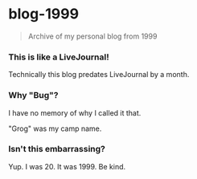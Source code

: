 # blog-1999

> Archive of my personal blog from 1999

### This is like a LiveJournal!

Technically this blog predates LiveJournal by a month.

### Why "Bug"?

I have no memory of why I called it that.

"Grog" was my camp name.

### Isn't this embarrassing?

Yup. I was 20. It was 1999. Be kind.
